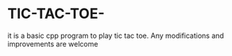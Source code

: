 # TIC-TAC-TOE-

it is a basic cpp program to play tic tac toe. Any modifications and improvements are welcome 
